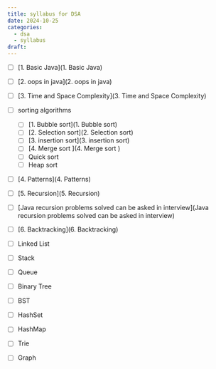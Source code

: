 ```yaml
---
title: syllabus for DSA
date: 2024-10-25
categories:
  - dsa
  - syllabus
draft:
---
```



- [ ] [1. Basic Java](1. Basic Java)
- [ ] [2. oops in java](2. oops in java)
- [ ] [3. Time and Space Complexity](3. Time and Space Complexity)
- [ ] sorting algorithms
	- [ ] [1. Bubble sort](1. Bubble sort)
	- [ ] [2. Selection sort](2. Selection sort)
	- [ ] [3. insertion sort](3. insertion sort) 
	- [ ] [4. Merge sort ](4. Merge sort )
	- [ ] Quick sort
	- [ ] Heap sort
- [ ] [4. Patterns](4. Patterns)
- [ ] [5. Recursion](5. Recursion)
- [ ] [Java recursion problems solved can be asked in interview](Java recursion problems solved can be asked in interview)
- [ ] [6. Backtracking](6. Backtracking)
- [ ] Linked List
- [ ] Stack
- [ ] Queue
- [ ] Binary Tree
- [ ] BST
- [ ] HashSet
- [ ] HashMap
- [ ] Trie
- [ ] Graph



